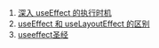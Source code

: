 1. [深入 useEffect 的执行时机](https://zhuanlan.zhihu.com/p/434663035)
2. [useEffect 和 useLayoutEffect 的区别](https://juejin.cn/post/6844904008402862094)
3. [useeffect圣经](https://overreacted.io/zh-hans/a-complete-guide-to-useeffect/)